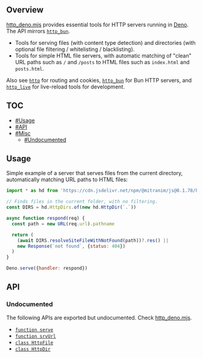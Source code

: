 ## Overview

[http_deno.mjs](../http_deno.mjs) provides essential tools for HTTP servers running in [Deno](https://deno.land). The API mirrors [`http_bun`](http_bun_readme.md).

* Tools for serving files (with content type detection) and directories (with optional file filtering / whitelisting / blacklisting).
* Tools for simple HTML file servers, with automatic matching of "clean" URL paths such as `/` and `/posts` to HTML files such as `index.html` and `posts.html`.

Also see [`http`](http_readme.md) for routing and cookies, [`http_bun`](http_bun_readme.md) for Bun HTTP servers, and [`http_live`](http_live_readme.md) for live-reload tools for development.

## TOC

* [#Usage](#usage)
* [#API](#api)
* [#Misc](#misc)
  * [#Undocumented](#undocumented)

## Usage

Simple example of a server that serves files from the current directory, automatically matching URL paths to HTML files:

```js
import * as hd from 'https://cdn.jsdelivr.net/npm/@mitranim/js@0.1.78/http_deno.mjs'

// Finds files in the current folder, with no filtering.
const DIRS = hd.HttpDirs.of(new hd.HttpDir(`.`))

async function respond(req) {
  const path = new URL(req.url).pathname

  return (
    (await DIRS.resolveSiteFileWithNotFound(path))?.res() ||
    new Response(`not found`, {status: 404})
  )
}

Deno.serve({handler: respond})
```

## API

### Undocumented

The following APIs are exported but undocumented. Check [http_deno.mjs](../http_deno.mjs).

  * [`function serve`](../http_deno.mjs#L11)
  * [`function srvUrl`](../http_deno.mjs#L16)
  * [`class HttpFile`](../http_deno.mjs#L23)
  * [`class HttpDir`](../http_deno.mjs#L64)
